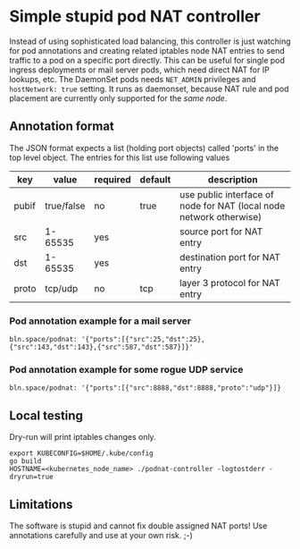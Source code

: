 # Simple stupid pod NAT controller

Instead of using sophisticated load balancing, this controller is just watching for pod annotations and creating related iptables node NAT entries to send traffic to a pod on a specific port directly. This can be useful for single pod ingress deployments or mail server pods, which need direct NAT for IP lookups, etc. The DaemonSet pods needs `NET_ADMIN` privileges and `hostNetwork: true` setting. It runs as daemonset, because NAT rule and pod placement are currently only supported for the *same node*.

## Annotation format

The JSON format expects a list (holding port objects) called 'ports' in the top level object. The entries for this list use following values

|key|value|required|default|description|
|---|---|---|---|---|
|pubif|true/false|no|true| use public interface of node for NAT (local node network otherwise)|
|src| 1-65535 |yes| |source port for NAT entry|
|dst| 1-65535 | yes | |destination port for NAT entry|
|proto| tcp/udp|no|tcp|layer 3 protocol for NAT entry|

### Pod annotation example for a mail server
```
bln.space/podnat: '{"ports":[{"src":25,"dst":25},{"src":143,"dst":143},{"src":587,"dst":587}]}'
```

### Pod annotation example for some rogue UDP service
```
bln.space/podnat: '{"ports":[{"src":8888,"dst":8888,"proto":"udp"}]}
```

## Local testing

Dry-run will print iptables changes only.

```
export KUBECONFIG=$HOME/.kube/config
go build
HOSTNAME=<kubernetes_node_name> ./podnat-controller -logtostderr -dryrun=true
```

## Limitations

The software is stupid and cannot fix double assigned NAT ports! Use annotations carefully and use at your own risk. ;-)
